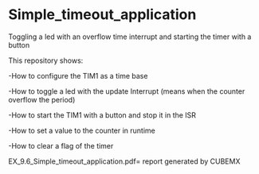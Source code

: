 # Simple_timeout_application
Toggling a led with an overflow time interrupt and starting the timer with a button


This repository  shows:

  -How to configure the TIM1 as a time base
  
  -How to toggle a led with the update Interrupt (means when the counter overflow the period) 
  
  -How to start the TIM1 with a button and stop it in the ISR
  
  -How to set a value to the counter in runtime
  
  -How to clear a flag of the timer
  
  
  EX_9.6_Simple_timeout_application.pdf= report generated by CUBEMX

  
